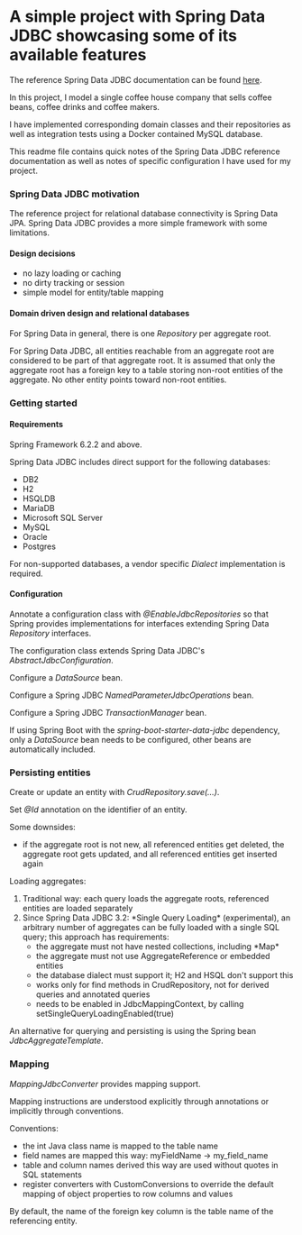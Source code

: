 # A simple project with Spring Data JDBC showcasing some of its available features

The reference Spring Data JDBC documentation can be
found <a href="https://docs.spring.io/spring-data/relational/reference/jdbc.html">here</a>.

In this project, I model a single coffee house company that sells coffee beans, coffee drinks and coffee makers.

I have implemented corresponding domain classes and their repositories as well as integration tests using a Docker
contained
MySQL database.

This readme file contains quick notes of the Spring Data JDBC reference documentation as well as notes of specific
configuration I have used for my project.

### Spring Data JDBC motivation

The reference project for relational database connectivity is Spring Data JPA.
Spring Data JDBC provides a more simple framework with some limitations.

#### Design decisions

<ul>
<li>no lazy loading or caching</li>
<li>no dirty tracking or session</li>
<li>simple model for entity/table mapping</li>
</ul>

#### Domain driven design and relational databases

For Spring Data in general, there is one *Repository* per aggregate root.

For Spring Data JDBC, all entities reachable from an aggregate root are considered to be part of that aggregate root.
It is assumed that only the aggregate root has a foreign key to a table storing non-root entities of the aggregate. No
other entity points toward non-root entities.

### Getting started

#### Requirements

Spring Framework 6.2.2 and above.

Spring Data JDBC includes direct support for the following databases:
<ul>
<li>DB2</li>
<li>H2</li>
<li>HSQLDB</li>
<li>MariaDB</li>
<li>Microsoft SQL Server</li>
<li>MySQL</li>
<li>Oracle</li>
<li>Postgres</li>
</ul>

For non-supported databases, a vendor specific *Dialect* implementation is required.

#### Configuration

Annotate a configuration class with *@EnableJdbcRepositories* so that Spring provides implementations for interfaces
extending Spring Data *Repository* interfaces.

The configuration class extends Spring Data JDBC's *AbstractJdbcConfiguration*.

Configure a *DataSource* bean.

Configure a Spring JDBC *NamedParameterJdbcOperations* bean.

Configure a Spring JDBC *TransactionManager* bean.

If using Spring Boot with the *spring-boot-starter-data-jdbc* dependency, only a *DataSource* bean needs to be
configured, other beans are automatically included.

### Persisting entities

Create or update an entity with *CrudRepository.save(…)*.

Set *@Id* annotation on the identifier of an entity.

Some downsides:
<ul>
<li>if the aggregate root is not new, all referenced entities get deleted, the aggregate root gets updated, and all referenced entities get inserted again</li>
</ul>

Loading aggregates:
<ol>
<li>Traditional way: each query loads the aggregate roots, referenced entities are loaded separately</li>
<li>Since Spring Data JDBC 3.2: *Single Query Loading* (experimental), an arbitrary number of aggregates can be fully loaded with a single SQL query; this approach has requirements:
<ul>
<li>the aggregate must not have nested collections, including *Map*</li>
<li>the aggregate must not use AggregateReference or embedded entities</li>
<li>the database dialect must support it; H2 and HSQL don't support this</li>
<li>works only for find methods in CrudRepository, not for derived queries and annotated queries</li>
<li>needs to be enabled in JdbcMappingContext, by calling setSingleQueryLoadingEnabled(true)</li>
</ul>
</li>
</ol>


An alternative for querying and persisting is using the Spring bean *JdbcAggregateTemplate*.

### Mapping

*MappingJdbcConverter* provides mapping support.

Mapping instructions are understood explicitly through annotations or implicitly through conventions.

Conventions:
<ul>
<li>the int Java class name is mapped to the table name</li>
<li>field names are mapped this way: myFieldName -> my_field_name</li>
<li>table and column names derived this way are used without quotes in SQL statements</li>
<li>register converters with CustomConversions to override the default mapping of object properties to row columns and values</li>
</ul>

By default, the name of the foreign key column is the table name of the referencing entity.